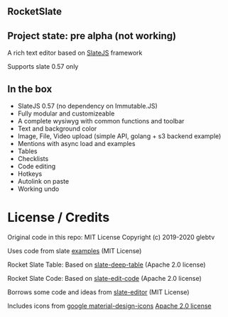 ## RocketSlate

## Project state: pre alpha (not working)

A rich text editor based on [SlateJS](https://github.com/ianstormtaylor/slate) framework

Supports slate 0.57 only

## In the box

- SlateJS 0.57 (no dependency on Immutable.JS)
- Fully modular and customizeable
- A complete wysiwyg with common functions and toolbar
- Text and background color
- Image, File, Video upload (simple API, golang + s3 backend example)
- Mentions with async load and examples
- Tables
- Checklists
- Code editing
- Hotkeys
- Autolink on paste
- Working undo

# License / Credits

Original code in this repo:
MIT License Copyright (c) 2019-2020 glebtv

Uses code from slate [examples](https://github.com/ianstormtaylor/slate/tree/master/site/examples) (MIT License)

Rocket Slate Table:
Based on [slate-deep-table](https://github.com/jasonphillips/slate-deep-table) (Apache 2.0 license)

Rocket Slate Code:
Based on [slate-edit-code](https://github.com/GitbookIO/slate-edit-code) (Apache 2.0 license)

Borrows some code and ideas from [slate-editor](https://github.com/nossas/slate-editor) (MIT License)

Includes icons from [google material-design-icons](https://github.com/google/material-design-icons) [Apache 2.0 license](https://github.com/google/material-design-icons/blob/master/LICENSE)
